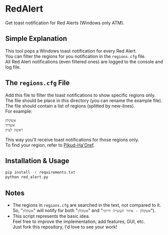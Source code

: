 # RedAlert
Get toast notification for Red Alerts (Windows only ATM).

## Simple Explanation
This tool pops a Windows toast notification for every Red Alert.  
You can filter the regions for you notification in the `regions.cfg` file.  
All Red Alert notifications (even filtered ones) are logged to the console and log file.  

## The `regions.cfg` File
Add this file to filter the toast notifications to show specific regions only.  
The file should be place in this directory (you can rename the example file).  
The file should contain a list of regions (splitted by new-lines).  
For example:
```
אשקלון
אשדוד
ראשון לציון
```
This way you'll receive toast notifications for those regions only.  
To find your region, refer to [Pikud-Ha'Oref](https://www.oref.org.il/).

## Installation & Usage
```sh
pip install -r requirements.txt
python red_alert.py
```

## Notes
* The regions in `regions.cfg` are searched in the text, not compared to it.  
So, "`אשקלון`" will notify for both "`אשקלון`" and "`אשקלון - איזור תעשייה דרומי`").  
* This script represents the basic idea.  
Feel free to improve the implementation, add features, GUI, etc.  
Just fork this repository, I'd love to see your work!
